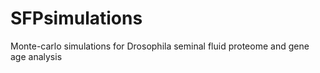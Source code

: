 # SFPsimulations
Monte-carlo simulations for Drosophila seminal fluid proteome and gene age analysis
